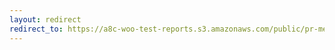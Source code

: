 ```yaml
---
layout: redirect
redirect_to: https://a8c-woo-test-reports.s3.amazonaws.com/public/pr-merge/44579/e2e/index.html
---
```

